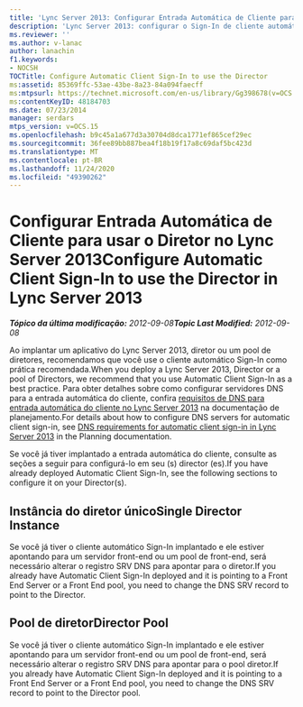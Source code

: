 ```yaml
---
title: 'Lync Server 2013: Configurar Entrada Automática de Cliente para usar o Diretor'
description: 'Lync Server 2013: configurar o Sign-In de cliente automático para usar o diretor.'
ms.reviewer: ''
ms.author: v-lanac
author: lanachin
f1.keywords:
- NOCSH
TOCTitle: Configure Automatic Client Sign-In to use the Director
ms:assetid: 85369ffc-53ae-43be-8a23-84a094faecff
ms:mtpsurl: https://technet.microsoft.com/en-us/library/Gg398678(v=OCS.15)
ms:contentKeyID: 48184703
ms.date: 07/23/2014
manager: serdars
mtps_version: v=OCS.15
ms.openlocfilehash: b9c45a1a677d3a30704d8dca1771ef865cef29ec
ms.sourcegitcommit: 36fee89bb887bea4f18b19f17a8c69daf5bc423d
ms.translationtype: MT
ms.contentlocale: pt-BR
ms.lasthandoff: 11/24/2020
ms.locfileid: "49390262"
---
```

# <a name="configure-automatic-client-sign-in-to-use-the-director-in-lync-server-2013"></a><span data-ttu-id="37816-103">Configurar Entrada Automática de Cliente para usar o Diretor no Lync Server 2013</span><span class="sxs-lookup"><span data-stu-id="37816-103">Configure Automatic Client Sign-In to use the Director in Lync Server 2013</span></span>

<div data-xmlns="http://www.w3.org/1999/xhtml">

<div class="topic" data-xmlns="http://www.w3.org/1999/xhtml" data-msxsl="urn:schemas-microsoft-com:xslt" data-cs="https://msdn.microsoft.com/">

<div data-asp="https://msdn2.microsoft.com/asp">



</div>

<div id="mainSection">

<div id="mainBody"><span data-ttu-id="37816-104">

<span> </span></span><span class="sxs-lookup"><span data-stu-id="37816-104">

<span> </span></span></span>

<span data-ttu-id="37816-105">_**Tópico da última modificação:** 2012-09-08_</span><span class="sxs-lookup"><span data-stu-id="37816-105">_**Topic Last Modified:** 2012-09-08_</span></span>

<span data-ttu-id="37816-106">Ao implantar um aplicativo do Lync Server 2013, diretor ou um pool de diretores, recomendamos que você use o cliente automático Sign-In como prática recomendada.</span><span class="sxs-lookup"><span data-stu-id="37816-106">When you deploy a Lync Server 2013, Director or a pool of Directors, we recommend that you use Automatic Client Sign-In as a best practice.</span></span> <span data-ttu-id="37816-107">Para obter detalhes sobre como configurar servidores DNS para a entrada automática do cliente, confira [requisitos de DNS para entrada automática do cliente no Lync Server 2013](lync-server-2013-dns-requirements-for-automatic-client-sign-in.md) na documentação de planejamento.</span><span class="sxs-lookup"><span data-stu-id="37816-107">For details about how to configure DNS servers for automatic client sign-in, see [DNS requirements for automatic client sign-in in Lync Server 2013](lync-server-2013-dns-requirements-for-automatic-client-sign-in.md) in the Planning documentation.</span></span>

<span data-ttu-id="37816-108">Se você já tiver implantado a entrada automática do cliente, consulte as seções a seguir para configurá-lo em seu (s) director (es).</span><span class="sxs-lookup"><span data-stu-id="37816-108">If you have already deployed Automatic Client Sign-In, see the following sections to configure it on your Director(s).</span></span>

<div>

## <a name="single-director-instance"></a><span data-ttu-id="37816-109">Instância do diretor único</span><span class="sxs-lookup"><span data-stu-id="37816-109">Single Director Instance</span></span>

<span data-ttu-id="37816-110">Se você já tiver o cliente automático Sign-In implantado e ele estiver apontando para um servidor front-end ou um pool de front-end, será necessário alterar o registro SRV DNS para apontar para o diretor.</span><span class="sxs-lookup"><span data-stu-id="37816-110">If you already have Automatic Client Sign-In deployed and it is pointing to a Front End Server or a Front End pool, you need to change the DNS SRV record to point to the Director.</span></span>

</div>

<div>

## <a name="director-pool"></a><span data-ttu-id="37816-111">Pool de diretor</span><span class="sxs-lookup"><span data-stu-id="37816-111">Director Pool</span></span>

<span data-ttu-id="37816-112">Se você já tiver o cliente automático Sign-In implantado e ele estiver apontando para um servidor front-end ou um pool de front-end, será necessário alterar o registro SRV DNS para apontar para o pool diretor.</span><span class="sxs-lookup"><span data-stu-id="37816-112">If you already have Automatic Client Sign-In deployed and it is pointing to a Front End Server or a Front End pool, you need to change the DNS SRV record to point to the Director pool.</span></span>

<span data-ttu-id="37816-113"></div>

</div>

<span> </span>

</div>

</div>

</span><span class="sxs-lookup"><span data-stu-id="37816-113"></div>

</div>

<span> </span>

</div>

</div>

</span></span></div>

